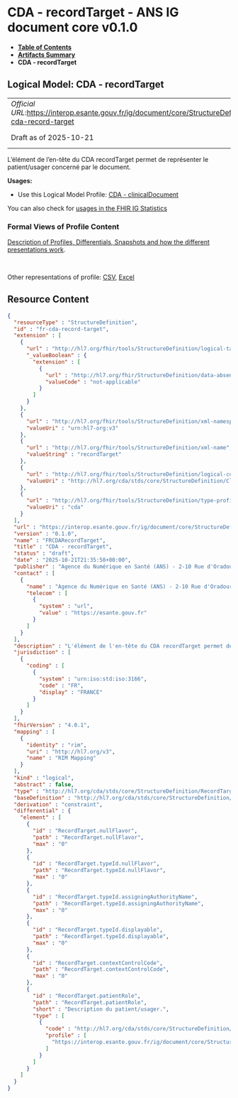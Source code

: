 # CDA - recordTarget - ANS IG document core v0.1.0

* [**Table of Contents**](toc.md)
* [**Artifacts Summary**](artifacts.md)
* **CDA - recordTarget**

## Logical Model: CDA - recordTarget 

| | |
| :--- | :--- |
| *Official URL*:https://interop.esante.gouv.fr/ig/document/core/StructureDefinition/fr-cda-record-target | *Version*:0.1.0 |
| Draft as of 2025-10-21 | *Computable Name*:FRCDARecordTarget |

 
L’élément de l’en-tête du CDA recordTarget permet de représenter le patient/usager concerné par le document. 

**Usages:**

* Use this Logical Model Profile: [CDA - clinicalDocument](StructureDefinition-fr-cda-clinical-document.md)

You can also check for [usages in the FHIR IG Statistics](https://packages2.fhir.org/xig/ans.document.fr.core|current/StructureDefinition/fr-cda-record-target)

### Formal Views of Profile Content

 [Description of Profiles, Differentials, Snapshots and how the different presentations work](http://build.fhir.org/ig/FHIR/ig-guidance/readingIgs.html#structure-definitions). 

 

Other representations of profile: [CSV](StructureDefinition-fr-cda-record-target.csv), [Excel](StructureDefinition-fr-cda-record-target.xlsx) 



## Resource Content

```json
{
  "resourceType" : "StructureDefinition",
  "id" : "fr-cda-record-target",
  "extension" : [
    {
      "url" : "http://hl7.org/fhir/tools/StructureDefinition/logical-target",
      "_valueBoolean" : {
        "extension" : [
          {
            "url" : "http://hl7.org/fhir/StructureDefinition/data-absent-reason",
            "valueCode" : "not-applicable"
          }
        ]
      }
    },
    {
      "url" : "http://hl7.org/fhir/tools/StructureDefinition/xml-namespace",
      "valueUri" : "urn:hl7-org:v3"
    },
    {
      "url" : "http://hl7.org/fhir/tools/StructureDefinition/xml-name",
      "valueString" : "recordTarget"
    },
    {
      "url" : "http://hl7.org/fhir/tools/StructureDefinition/logical-container",
      "valueUri" : "http://hl7.org/cda/stds/core/StructureDefinition/ClinicalDocument"
    },
    {
      "url" : "http://hl7.org/fhir/tools/StructureDefinition/type-profile-style",
      "valueUri" : "cda"
    }
  ],
  "url" : "https://interop.esante.gouv.fr/ig/document/core/StructureDefinition/fr-cda-record-target",
  "version" : "0.1.0",
  "name" : "FRCDARecordTarget",
  "title" : "CDA - recordTarget",
  "status" : "draft",
  "date" : "2025-10-21T21:35:58+00:00",
  "publisher" : "Agence du Numérique en Santé (ANS) - 2-10 Rue d'Oradour-sur-Glane, 75015 Paris",
  "contact" : [
    {
      "name" : "Agence du Numérique en Santé (ANS) - 2-10 Rue d'Oradour-sur-Glane, 75015 Paris",
      "telecom" : [
        {
          "system" : "url",
          "value" : "https://esante.gouv.fr"
        }
      ]
    }
  ],
  "description" : "L'élément de l'en-tête du CDA recordTarget permet de représenter le patient/usager concerné par le document.",
  "jurisdiction" : [
    {
      "coding" : [
        {
          "system" : "urn:iso:std:iso:3166",
          "code" : "FR",
          "display" : "FRANCE"
        }
      ]
    }
  ],
  "fhirVersion" : "4.0.1",
  "mapping" : [
    {
      "identity" : "rim",
      "uri" : "http://hl7.org/v3",
      "name" : "RIM Mapping"
    }
  ],
  "kind" : "logical",
  "abstract" : false,
  "type" : "http://hl7.org/cda/stds/core/StructureDefinition/RecordTarget",
  "baseDefinition" : "http://hl7.org/cda/stds/core/StructureDefinition/RecordTarget",
  "derivation" : "constraint",
  "differential" : {
    "element" : [
      {
        "id" : "RecordTarget.nullFlavor",
        "path" : "RecordTarget.nullFlavor",
        "max" : "0"
      },
      {
        "id" : "RecordTarget.typeId.nullFlavor",
        "path" : "RecordTarget.typeId.nullFlavor",
        "max" : "0"
      },
      {
        "id" : "RecordTarget.typeId.assigningAuthorityName",
        "path" : "RecordTarget.typeId.assigningAuthorityName",
        "max" : "0"
      },
      {
        "id" : "RecordTarget.typeId.displayable",
        "path" : "RecordTarget.typeId.displayable",
        "max" : "0"
      },
      {
        "id" : "RecordTarget.contextControlCode",
        "path" : "RecordTarget.contextControlCode",
        "max" : "0"
      },
      {
        "id" : "RecordTarget.patientRole",
        "path" : "RecordTarget.patientRole",
        "short" : "Description du patient/usager.",
        "type" : [
          {
            "code" : "http://hl7.org/cda/stds/core/StructureDefinition/PatientRole",
            "profile" : [
              "https://interop.esante.gouv.fr/ig/document/core/StructureDefinition/fr-cda-patient-role"
            ]
          }
        ]
      }
    ]
  }
}

```
